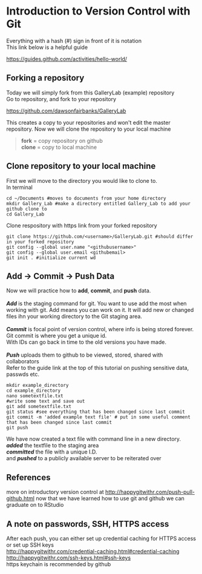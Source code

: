 # Introduction to Version Control with Git
Everything with a hash (#) sign in front of it is notation <br/>
This link below is a helpful guide <br/>

https://guides.github.com/activities/hello-world/

## Forking a repository
Today we will simply fork from this GalleryLab (example) repository <br/>
Go to repository, and fork to your repository <br/>

https://github.com/dawsonfairbanks/GalleryLab

This creates a copy to your repositories and won't edit the master repository.
Now we will clone the repository to your local machine

> **fork** = copy repository on github <br/>
> **clone** = copy to local machine

## Clone repository to your local machine 

First we will move to the directory you would like to clone to. <br/>
In terminal
```
cd ~/Documents #moves to documents from your home directory
mkdir Gallery_Lab #make a directory entitled Gallery_Lab to add your github clone to
cd Gallery_Lab
```

Clone respository with https link from your forked repository

```
git clone https://github.com/<username>/GalleryLab.git #should differ in your forked repository
git config --global user.name "<githubusername>"
git config --global user.email <githubemail>
git init . #initialize current wd
```

## Add &#8594; Commit &#8594; Push Data
Now we will practice how to **add**, **commit**, and **push** data. <br/><br/>
**_Add_** is the staging command for git. You want to use add the most when working with git.
Add means you can work on it. It will add new or changed files ihn your working directory to the Git staging area. <br/><br/>
**_Commit_** is focal point of version control, where info is being stored forever.
Git commit is where you get a unique id. <br/>
With IDs can go back in time to the old versions you have made. <br/><br/>
**_Push_** uploads them to github to be viewed, stored, shared with collaborators <br/>
Refer to the guide link at the top of this tutorial on pushing sensitive data, passwds etc.

```
mkdir example_directory
cd example_directory
nano sometextfile.txt
#write some text and save out
git add sometextfile.txt
git status #see everything that has been changed since last commit
git commit -m 'added example text file' # put in some useful comment that has been changed since last commit
git push
```

We have now created a text file with command line in a new directory. <br/>
**_added_** the textfile to the staging area <br/>
**_committed_** the file with a unique I.D. <br/>
and **_pushed_** to a publicly available server to be reiterated over <br/>

## References
more on introductory version control at http://happygitwithr.com/push-pull-github.html
now that we have learned how to use git and github we can graduate on to RStudio


## A note on passwords, SSH, HTTPS access
After each push, you can either set up credential caching for HTTPS access or set up SSH keys <br/>
http://happygitwithr.com/credential-caching.html#credential-caching <br/>
http://happygitwithr.com/ssh-keys.html#ssh-keys <br/>
https keychain is recommended by github 

